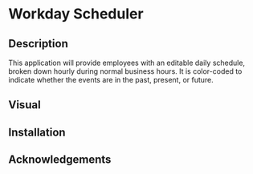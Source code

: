 # Workday Scheduler

## Description
This application will provide employees with an editable daily schedule, broken down hourly during normal business hours.  It is color-coded to indicate whether the events are in the past, present, or future. 

## Visual

## Installation

## Acknowledgements
